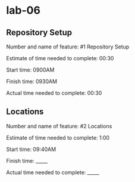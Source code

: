 # lab-06

## Repository Setup

Number and name of feature: #1 Repository Setup

Estimate of time needed to complete: 00:30

Start time: 0900AM

Finish time: 0930AM

Actual time needed to complete: 00:30

## Locations

Number and name of feature: #2 Locations

Estimate of time needed to complete: 1:00

Start time: 09:40AM

Finish time: _____

Actual time needed to complete: _____